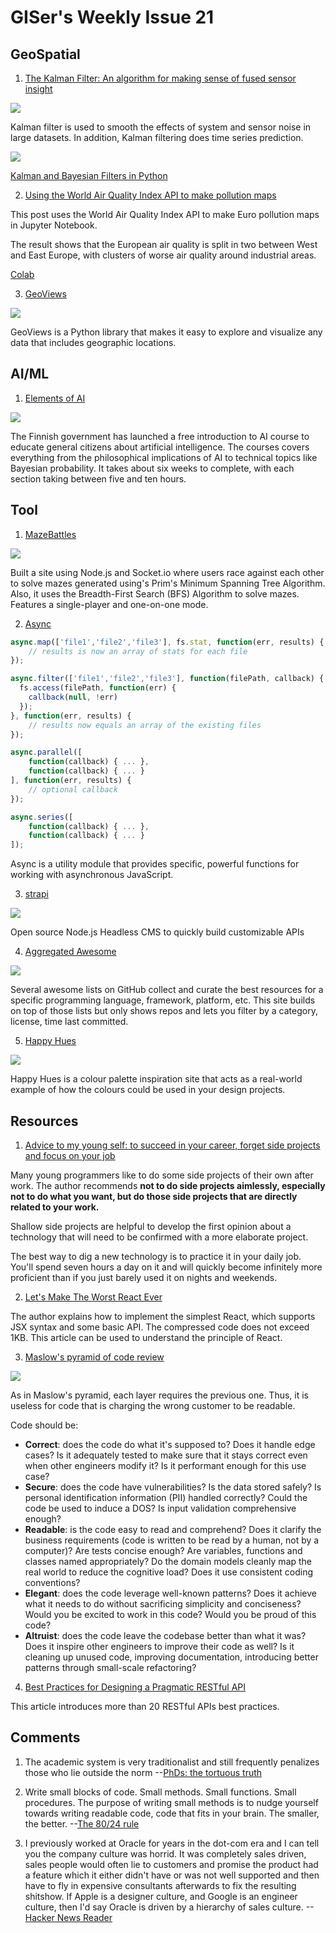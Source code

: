 # GISer's Weekly Issue 21

## GeoSpatial

1. [The Kalman Filter: An algorithm for making sense of fused sensor insight](https://towardsdatascience.com/kalman-filter-an-algorithm-for-making-sense-from-the-insights-of-various-sensors-fused-together-ddf67597f35e)

![](https://miro.medium.com/max/500/1*hvrqvbs-otMC3C1XYwDJ-A.gif)

Kalman filter is used to smooth the effects of system and sensor noise in large datasets. In addition, Kalman filtering does time series prediction.

![](https://raw.githubusercontent.com/piercus/kalman-filter/HEAD/demo/demo.gif)

[Kalman and Bayesian Filters in Python](https://github.com/rlabbe/Kalman-and-Bayesian-Filters-in-Python)

2. [Using the World Air Quality Index API to make pollution maps](https://flothesof.github.io/world-air-quality-pollution-maps.html)

This post uses the World Air Quality Index API to make Euro pollution maps in Jupyter Notebook.

The result shows that the European air quality is split in two between West and East Europe, with clusters of worse air quality around industrial areas.

[Colab](https://colab.research.google.com/drive/1kulrYyCBSSizlOjanwGvrwB2EXOsR01k#scrollTo=GiCNoqwiYWn1)

3. [GeoViews](https://github.com/holoviz/geoviews)

![](https://static.wixstatic.com/media/cccccf_fb46f318b6f847ebb220de2f0d639a0b~mv2.png/v1/fill/w_360,h_182,al_c,q_95/cccccf_fb46f318b6f847ebb220de2f0d639a0b~mv2.webp)

GeoViews is a Python library that makes it easy to explore and visualize any data that includes geographic locations.

## AI/ML

1. [Elements of AI](https://course.elementsofai.com/)

![](https://camo.githubusercontent.com/da8d8d329722367a12bfe0d01b1a1bdc7dee108a082dd39ef460c1a0be4a040c/68747470733a2f2f7777772e77616e67626173652e636f6d2f626c6f67696d672f61737365742f3230313931322f6267323031393132323030342e6a7067)

The Finnish government has launched a free introduction to AI course to educate general citizens about artificial intelligence. The courses covers everything from the philosophical implications of AI to technical topics like Bayesian probability. It takes about six weeks to complete, with each section taking between five and ten hours.

## Tool

1. [MazeBattles](https://github.com/HenryDavidZhu/MazeBattles.com)

![](https://github.com/HenryDavidZhu/MazeBattles.com/raw/master/public/img/screenshot.png)

Built a site using Node.js and Socket.io where users race against each other to solve mazes generated using's Prim's Minimum Spanning Tree Algorithm. Also, it uses the Breadth-First Search (BFS) Algorithm to solve mazes. Features a single-player and one-on-one mode.

2. [Async](https://github.com/caolan/async)

```js
async.map(['file1','file2','file3'], fs.stat, function(err, results) {
    // results is now an array of stats for each file
});

async.filter(['file1','file2','file3'], function(filePath, callback) {
  fs.access(filePath, function(err) {
    callback(null, !err)
  });
}, function(err, results) {
    // results now equals an array of the existing files
});

async.parallel([
    function(callback) { ... },
    function(callback) { ... }
], function(err, results) {
    // optional callback
});

async.series([
    function(callback) { ... },
    function(callback) { ... }
]);
```

Async is a utility module that provides specific, powerful functions for working with asynchronous JavaScript.

3. [strapi](https://github.com/strapi/strapi)

![](https://raw.githubusercontent.com/strapi/strapi/master/public/assets/administration_panel.png)

Open source Node.js Headless CMS to quickly build customizable APIs

4. [Aggregated Awesome](https://aggregatedawesome.com/)

![](https://camo.githubusercontent.com/aedd8a1e2694695818fd04ff77a2a712a2843dcb/68747470733a2f2f7777772e77616e67626173652e636f6d2f626c6f67696d672f61737365742f3230323030392f6267323032303039313730322e6a7067)

Several awesome lists on GitHub collect and curate the best resources for a specific programming language, framework, platform, etc. This site builds on top of those lists but only shows repos and lets you filter by a category, license, time last committed.

5. [Happy Hues](https://github.com/ruanyf/weekly/blob/master/docs/issue-91.md)

![](https://camo.githubusercontent.com/b85f8d2c51b94216d9ab5d9d9ff6289e9edd3edf5b21241ce4ae90e5dc8562a1/68747470733a2f2f7777772e77616e67626173652e636f6d2f626c6f67696d672f61737365742f3230313931322f6267323031393132313331352e6a7067)

Happy Hues is a colour palette inspiration site that acts as a real-world example of how the colours could be used in your design projects.

## Resources

1. [Advice to my young self: to succeed in your career, forget side projects and focus on your job](https://manuel.darcemont.fr/posts/focus-on-jour-job/)

Many young programmers like to do some side projects of their own after work. The author recommends **not to do side projects aimlessly, especially not to do what you want, but do those side projects that are directly related to your work.**

Shallow side projects are helpful to develop the first opinion about a technology that will need to be confirmed with a more elaborate project.

The best way to dig a new technology is to practice it in your daily job. You'll spend seven hours a day on it and will quickly become infinitely more proficient than if you just barely used it on nights and weekends.

2. [Let's Make The Worst React Ever](https://zserge.com/posts/worst-react-ever)

The author explains how to implement the simplest React, which supports JSX syntax and some basic API. The compressed code does not exceed 1KB. This article can be used to understand the principle of React.

3. [Maslow's pyramid of code review](http://www.dein.fr/2015-02-18-maslows-pyramid-of-code-review.html)

![](https://36.media.tumblr.com/72e7200921159a4374b7fc163fe0f6f2/tumblr_njwlh7rZui1qgj0nao1_400.png)

As in Maslow's pyramid, each layer requires the previous one. Thus, it is useless for code that is charging the wrong customer to be readable.

Code should be:

- **Correct**: does the code do what it's supposed to? Does it handle edge cases? Is it adequately tested to make sure that it stays correct even when other engineers modify it? Is it performant enough for this use case?
- **Secure**: does the code have vulnerabilities? Is the data stored safely? Is personal identification information (PII) handled correctly? Could the code be used to induce a DOS? Is input validation comprehensive enough?
- **Readable**: is the code easy to read and comprehend? Does it clarify the business requirements (code is written to be read by a human, not by a computer)? Are tests concise enough? Are variables, functions and classes named appropriately? Do the domain models cleanly map the real world to reduce the cognitive load? Does it use consistent coding conventions?
- **Elegant**: does the code leverage well-known patterns? Does it achieve what it needs to do without sacrificing simplicity and conciseness? Would you be excited to work in this code? Would you be proud of this code?
- **Altruist**: does the code leave the codebase better than what it was? Does it inspire other engineers to improve their code as well? Is it cleaning up unused code, improving documentation, introducing better patterns through small-scale refactoring?

4. [Best Practices for Designing a Pragmatic RESTful API](https://www.vinaysahni.com/best-practices-for-a-pragmatic-restful-api)

This article introduces more than 20 RESTful APIs best practices.

## Comments

1.  The academic system is very traditionalist and still frequently penalizes those who lie outside the norm
    --[PhDs: the tortuous truth](https://www.nature.com/articles/d41586-019-03459-7)

2.  Write small blocks of code. Small methods. Small functions. Small procedures. The purpose of writing small methods is to nudge yourself towards writing readable code, code that fits in your brain. The smaller, the better.
    --[The 80/24 rule](https://blog.ploeh.dk/2019/11/04/the-80-24-rule/)

3.  I previously worked at Oracle for years in the dot-com era and I can tell you the company culture was horrid. It was completely sales driven, sales people would often lie to customers and promise the product had a feature which it either didn't have or was not well supported and then have to fly in expensive consultants afterwards to fix the resulting shitshow.
    If Apple is a designer culture, and Google is an engineer culture, then I'd say Oracle is driven by a hierarchy of sales culture.
    --[Hacker News Reader](https://news.ycombinator.com/item?id=21550991)
